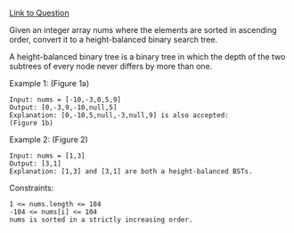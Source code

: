 [Link to Question](https://leetcode.com/explore/interview/card/top-interview-questions-easy/94/trees/631/)



Given an integer array nums where the elements are sorted in ascending order, convert it to a height-balanced binary search tree.

A height-balanced binary tree is a binary tree in which the depth of the two subtrees of every node never differs by more than one.

 

Example 1:
(Figure 1a)
```
Input: nums = [-10,-3,0,5,9]
Output: [0,-3,9,-10,null,5]
Explanation: [0,-10,5,null,-3,null,9] is also accepted:
(Figure 1b)
```
Example 2:
(Figure 2)
```
Input: nums = [1,3]
Output: [3,1]
Explanation: [1,3] and [3,1] are both a height-balanced BSTs.
 ```

Constraints:
```
1 <= nums.length <= 104
-104 <= nums[i] <= 104
nums is sorted in a strictly increasing order.
```